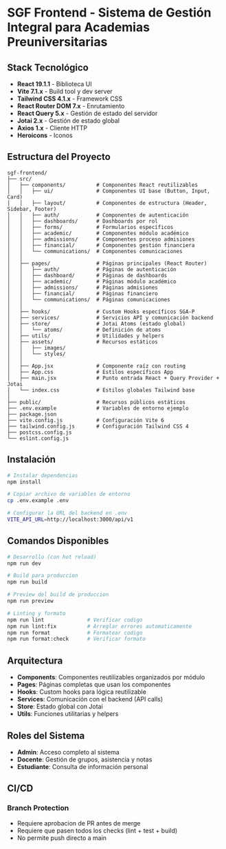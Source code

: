 # SGF Frontend - Sistema de Gestión Integral para Academias Preuniversitarias

## Stack Tecnológico

- **React 19.1.1** - Biblioteca UI
- **Vite 7.1.x** - Build tool y dev server
- **Tailwind CSS 4.1.x** - Framework CSS
- **React Router DOM 7.x** - Enrutamiento
- **React Query 5.x** - Gestión de estado del servidor
- **Jotai 2.x** - Gestión de estado global
- **Axios 1.x** - Cliente HTTP
- **Heroicons** - Iconos

## Estructura del Proyecto

```
sgf-frontend/
├── src/
│   ├── components/          # Componentes React reutilizables
│   │   ├── ui/              # Componentes UI base (Button, Input, Card)
│   │   ├── layout/          # Componentes de estructura (Header, Sidebar, Footer)
│   │   ├── auth/            # Componentes de autenticación
│   │   ├── dashboards/      # Dashboards por rol
│   │   ├── forms/           # Formularios específicos
│   │   ├── academic/        # Componentes módulo académico
│   │   ├── admissions/      # Componentes proceso admisiones
│   │   ├── financial/       # Componentes gestión financiera
│   │   └── communications/  # Componentes comunicaciones
│   │
│   ├── pages/               # Páginas principales (React Router)
│   │   ├── auth/            # Páginas de autenticación
│   │   ├── dashboard/       # Páginas de dashboards
│   │   ├── academic/        # Páginas módulo académico
│   │   ├── admissions/      # Páginas admisiones
│   │   ├── financial/       # Páginas financiero
│   │   └── communications/  # Páginas comunicaciones
│   │
│   ├── hooks/               # Custom Hooks específicos SGA-P
│   ├── services/            # Servicios API y comunicación backend
│   ├── store/               # Jotai Atoms (estado global)
│   │   └── atoms/           # Definición de atoms
│   ├── utils/               # Utilidades y helpers
│   ├── assets/              # Recursos estáticos
│   │   ├── images/
│   │   └── styles/
│   │
│   ├── App.jsx              # Componente raíz con routing
│   ├── App.css              # Estilos específicos App
│   ├── main.jsx             # Punto entrada React + Query Provider + Jotai
│   └── index.css            # Estilos globales Tailwind base
│
├── public/                  # Recursos públicos estáticos
├── .env.example             # Variables de entorno ejemplo
├── package.json
├── vite.config.js           # Configuración Vite 6
├── tailwind.config.js       # Configuración Tailwind CSS 4
├── postcss.config.js
└── eslint.config.js
```

## Instalación

```bash
# Instalar dependencias
npm install

# Copiar archivo de variables de entorno
cp .env.example .env

# Configurar la URL del backend en .env
VITE_API_URL=http://localhost:3000/api/v1
```

## Comandos Disponibles

```bash
# Desarrollo (con hot reload)
npm run dev

# Build para produccion
npm run build

# Preview del build de produccion
npm run preview

# Linting y formato
npm run lint              # Verificar codigo
npm run lint:fix          # Arreglar errores automaticamente
npm run format            # Formatear codigo
npm run format:check      # Verificar formato
```

## Arquitectura

- **Components**: Componentes reutilizables organizados por módulo
- **Pages**: Páginas completas que usan los componentes
- **Hooks**: Custom hooks para lógica reutilizable
- **Services**: Comunicación con el backend (API calls)
- **Store**: Estado global con Jotai
- **Utils**: Funciones utilitarias y helpers

## Roles del Sistema

- **Admin**: Acceso completo al sistema
- **Docente**: Gestión de grupos, asistencia y notas
- **Estudiante**: Consulta de información personal

## CI/CD

### Branch Protection

- Requiere aprobacion de PR antes de merge
- Requiere que pasen todos los checks (lint + test + build)
- No permite push directo a main
